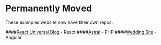 Permanently Moved
===
These examples website now have their own repos:

####[React Universal Blog](https://github.com/cosmicjs/cosmicapp-react-universal-blog) - React
####[Astral](https://github.com/cosmicjs/cosmicapp-astral) - PHP
####[Wedding Site](https://github.com/cosmicjs/cosmicapp-wedding-site) - Angular
